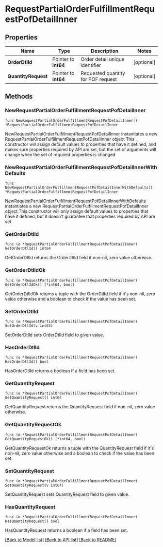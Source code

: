 # RequestPartialOrderFulfillmentRequestPofDetailInner

## Properties

Name | Type | Description | Notes
------------ | ------------- | ------------- | -------------
**OrderDtlId** | Pointer to **int64** | Order detail unique identifier | [optional] 
**QuantityRequest** | Pointer to **int64** | Requested quantity for POF request | [optional] 

## Methods

### NewRequestPartialOrderFulfillmentRequestPofDetailInner

`func NewRequestPartialOrderFulfillmentRequestPofDetailInner() *RequestPartialOrderFulfillmentRequestPofDetailInner`

NewRequestPartialOrderFulfillmentRequestPofDetailInner instantiates a new RequestPartialOrderFulfillmentRequestPofDetailInner object
This constructor will assign default values to properties that have it defined,
and makes sure properties required by API are set, but the set of arguments
will change when the set of required properties is changed

### NewRequestPartialOrderFulfillmentRequestPofDetailInnerWithDefaults

`func NewRequestPartialOrderFulfillmentRequestPofDetailInnerWithDefaults() *RequestPartialOrderFulfillmentRequestPofDetailInner`

NewRequestPartialOrderFulfillmentRequestPofDetailInnerWithDefaults instantiates a new RequestPartialOrderFulfillmentRequestPofDetailInner object
This constructor will only assign default values to properties that have it defined,
but it doesn't guarantee that properties required by API are set

### GetOrderDtlId

`func (o *RequestPartialOrderFulfillmentRequestPofDetailInner) GetOrderDtlId() int64`

GetOrderDtlId returns the OrderDtlId field if non-nil, zero value otherwise.

### GetOrderDtlIdOk

`func (o *RequestPartialOrderFulfillmentRequestPofDetailInner) GetOrderDtlIdOk() (*int64, bool)`

GetOrderDtlIdOk returns a tuple with the OrderDtlId field if it's non-nil, zero value otherwise
and a boolean to check if the value has been set.

### SetOrderDtlId

`func (o *RequestPartialOrderFulfillmentRequestPofDetailInner) SetOrderDtlId(v int64)`

SetOrderDtlId sets OrderDtlId field to given value.

### HasOrderDtlId

`func (o *RequestPartialOrderFulfillmentRequestPofDetailInner) HasOrderDtlId() bool`

HasOrderDtlId returns a boolean if a field has been set.

### GetQuantityRequest

`func (o *RequestPartialOrderFulfillmentRequestPofDetailInner) GetQuantityRequest() int64`

GetQuantityRequest returns the QuantityRequest field if non-nil, zero value otherwise.

### GetQuantityRequestOk

`func (o *RequestPartialOrderFulfillmentRequestPofDetailInner) GetQuantityRequestOk() (*int64, bool)`

GetQuantityRequestOk returns a tuple with the QuantityRequest field if it's non-nil, zero value otherwise
and a boolean to check if the value has been set.

### SetQuantityRequest

`func (o *RequestPartialOrderFulfillmentRequestPofDetailInner) SetQuantityRequest(v int64)`

SetQuantityRequest sets QuantityRequest field to given value.

### HasQuantityRequest

`func (o *RequestPartialOrderFulfillmentRequestPofDetailInner) HasQuantityRequest() bool`

HasQuantityRequest returns a boolean if a field has been set.


[[Back to Model list]](../README.md#documentation-for-models) [[Back to API list]](../README.md#documentation-for-api-endpoints) [[Back to README]](../README.md)


